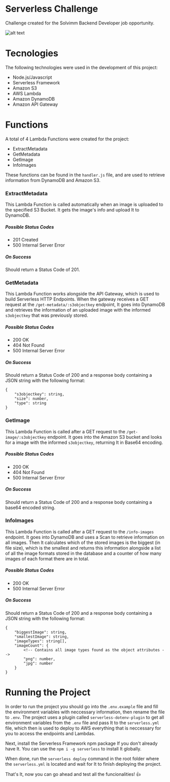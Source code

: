 # Serverless Challenge

Challenge created for the Solvimm Backend Developer job opportunity.


![alt text](https://raw.githubusercontent.com/solvimm/serverless-challenge/master/Architecture.png)

# Tecnologies

The following technologies were used in the development of this project:

* Node.js/Javascript
* Serverless Framework
* Amazon S3
* AWS Lambda
* Amazon DynamoDB
* Amazon API Gateway

# Functions

A total of 4 Lambda Functions were created for the project:

* ExtractMetadata
* GetMetadata
* GetImage
* InfoImages

These functions can be found in the ```handler.js``` file, and are used to retrieve information from DynamoDB and Amazon S3.

### ExtractMetadata

This Lambda Function is called automatically when an image is uploaded to the specified S3 Bucket. It gets the image's info and upload It to DynamoDB.

##### Possible Status Codes

* 201 Created
* 500 Internal Server Error

##### On Success

Should return a Status Code of 201.

### GetMetadata

This Lambda Function works alongside the API Gateway, which is used to build Serverless HTTP Endpoints. When the gateway receives a GET request at the ```/get-metadata/:s3objectkey``` endpoint, It goes into DynamoDB and retrieves the information of an uploaded image with the informed ```s3objectkey``` that was previously stored.

##### Possible Status Codes

* 200 OK
* 404 Not Found
* 500 Internal Server Error

##### On Success

Should return a Status Code of 200 and a response body containing a JSON string with the following format:

```
{
    "s3objectkey": string,
    "size": number,
    "type": string
}
```

### GetImage

This Lambda Function is called after a GET request to the ```/get-image/:s3objectkey``` endpoint. It goes into the Amazon S3 bucket and looks for a image with the informed ```s3objectkey```, returning It in Base64 encoding.

##### Possible Status Codes

* 200 OK
* 404 Not Found
* 500 Internal Server Error

##### On Success

Should return a Status Code of 200 and a response body containing a base64 encoded string.

### InfoImages

This Lambda Function is called after a GET request to the ```/info-images``` endpoint. It goes into DynamoDB and uses a Scan to retrieve information on all images. Then It calculates which of the stored images is the biggest (in file size), which is the smallest and returns this information alongside a list of all the image formats stored in the database and a counter of how many images of each format there are in total.

##### Possible Status Codes

* 200 OK
* 500 Internal Server Error

##### On Success

Should return a Status Code of 200 and a response body containing a JSON string with the following format:

```
{
    "biggestImage": string,
    "smallestImage": string,
    "imageTypes": string[],
    "imageCount": {
        <!-- Contains all image types found as the object attributes -->
        "png": number,
        "jpg": number
    }
}
```

# Running the Project

In order to run the project you should go into the ```.env.example``` file and fill the environment variables with neccessary information, then rename the file to ```.env```.
The project uses a plugin called ```serverless-dotenv-plugin``` to get all environment variables from the ```.env``` file and pass It to the ```serverless.yml``` file, which then is used to deploy to AWS everything that is neccessary for you to access the endpoints and Lambdas.

Next, install the Serverless Framework npm package If you don't already have It. You can use the ```npm i -g serverless``` to install It globally.

When done, run the ```serverless deploy``` command in the root folder where the ```serverless.yml``` is located and wait for It to finish deploying the project.

That's It, now you can go ahead and test all the funcionalities! :+1:
